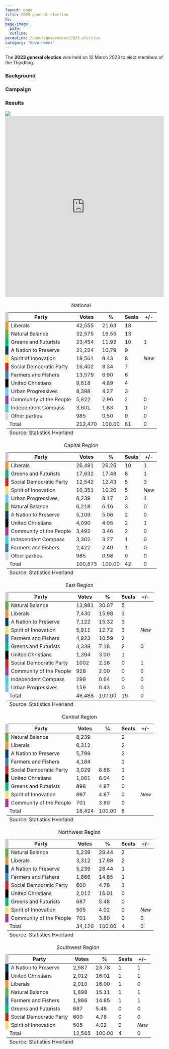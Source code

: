 ```yaml
---
layout: page
title: 2023 general election
hv: 
page-image: 
  path: 
  cutline: 
permalink: /about/government/2023-election
category: "Government"
---
```


The **2023 general election** was held on 12 March 2023 to elect members of the Thjodting. 

### Background

### Campaign

### Results

<div style="text-align: left;">
  <img src="{{ site.baseurl }}/assets/img/2023-map.svg">
</div>

<iframe title="Seats won by region" aria-label="Column Chart" id="datawrapper-chart-P8Hr7" src="https://datawrapper.dwcdn.net/P8Hr7/1/" scrolling="no" frameborder="0" style="width: 0; min-width: 100% !important; border: none;" height="573" data-external="1"></iframe><script type="text/javascript">!function(){"use strict";window.addEventListener("message",(function(a){if(void 0!==a.data["datawrapper-height"]){var e=document.querySelectorAll("iframe");for(var t in a.data["datawrapper-height"])for(var r=0;r<e.length;r++)if(e[r].contentWindow===a.source){var i=a.data["datawrapper-height"][t]+"px";e[r].style.height=i}}}))}();
</script>

<table class="results-table">
    <caption>National</caption>
    <thead>
        <tr>
            <th style="border-left: 10px solid #ccc;">Party </th>
            <th>Votes</th>
            <th>%</th>
            <th>Seats</th>
            <th>+/-</th>
        </tr>
    </thead>
    <tbody>
        <tr>
            <td class="party-name" style="border-left: 10px solid #E89445;">Liberals</td>
            <td>42,555</td>
            <td>21.63</td>
            <td>18</td>
            <td></td>
        </tr>
        <tr>
            <td class="party-name" style="border-left: 10px solid #5DAB43;">Natural Balance</td>
            <td>32,575</td>
            <td>16.55</td>
            <td>13</td>
            <td></td>
        </tr>
        <tr>
            <td class="party-name" style="border-left: 10px solid #00b878;">Greens and Futurists</td>
            <td>23,454</td>
            <td>11.92</td>
            <td>10</td>
            <td><i class="fa-solid fa-caret-down" style="color: red"></i> 1</td>
        </tr>
        <tr>
            <td class="party-name" style="border-left: 10px solid #033E68;">A Nation to Preserve</td>
            <td>21,224</td>
            <td>10.79</td>
            <td>9</td>
            <td></td>
        </tr>
        <tr>
            <td class="party-name" style="border-left: 10px solid #FADF6D;">Spirit of Innovation</td>
            <td>18,561</td>
            <td>9.43</td>
            <td>8</td>
            <td><i>New</i></td>
        </tr>
        <tr>
            <td class="party-name" style="border-left: 10px solid #C82518;">Social Democratic Party</td>
            <td>16,402</td>
            <td>8.34</td>
            <td>7</td>
            <td></td>
        </tr>
        <tr>
            <td class="party-name" style="border-left: 10px solid #377DB4;">Farmers and Fishers</td>
            <td>13,579</td>
            <td>6.90</td>
            <td>6</td>
            <td></td>
        </tr>
        <tr>
            <td class="party-name" style="border-left: 10px solid #000000;">United Christians</td>
            <td>9,618</td>
            <td>4.89</td>
            <td>4</td>
            <td></td>
        </tr>
        <tr>
            <td class="party-name" style="border-left: 10px solid #66CCFF;">Urban Progressives</td>
            <td>8,398</td>
            <td>4.27</td>
            <td>3</td>
            <td></td>
        </tr>
        <tr>
            <td class="party-name" style="border-left: 10px solid #A1359B;">Community of the People</td>
            <td>5,822</td>
            <td>2.96</td>
            <td>2</td>
            <td><i class="fa-solid fa-minus" style="color: lightblue"></i> 0</td>
        </tr>
        <tr>
            <td class="party-name" style="border-left: 10px solid #48D1CC;">Independent Compass</td>
            <td>3,601</td>
            <td>1.83</td>
            <td>1</td>
            <td><i class="fa-solid fa-minus" style="color: lightblue"></i> 0</td>
        </tr>
        <tr>
            <td class="party-name" style="border-left: 10px solid #dbdbdb;">Other parties</td>
            <td>985</td>
            <td>0.50</td>
            <td>0</td>
            <td><i class="fa-solid fa-minus" style="color: lightblue"></i> 0</td>
        </tr>
        <tr class="summary-row">
            <td>Total</td>
            <td>212,470</td>
            <td>100.00</td>
            <td>81</td>
            <td>0</td>
        </tr>
    </tbody>
    <tfoot>
        <tr>
            <td colspan="5" class="source">Source: Statistics Hverland</td>
        </tr>
    </tfoot>
</table>

<table class="results-table">
    <caption>Capital Region</caption>
    <thead>
        <tr>
            <th style="border-left: 10px solid #ccc;">Party </th>
            <th>Votes</th>
            <th>%</th>
            <th>Seats</th>
            <th>+/-</th>
        </tr>
    </thead>
    <tbody>
        <tr>
            <td class="party-name" style="border-left: 10px solid #E89445;">Liberals</td>
            <td>26,491</td>
            <td>26.26</td>
            <td>10</td>
            <td><i class="fa-solid fa-caret-down" style="color: red"></i> 1</td>
        </tr>
        <tr>
            <td class="party-name" style="border-left: 10px solid #00b878;">Greens and Futurists</td>
            <td>17,632</td>
            <td>17.48</td>
            <td>8</td>
            <td><i class="fa-solid fa-caret-down" style="color: red"></i> 1</td>
        </tr>
        <tr>
            <td class="party-name" style="border-left: 10px solid #C82518;">Social Democratic Party</td>
            <td>12,542</td>
            <td>12.43</td>
            <td>5</td>
            <td><i class="fa-solid fa-caret-down" style="color: red"></i> 3</td>
        </tr>
        <tr>
            <td class="party-name" style="border-left: 10px solid #FADF6D;">Spirit of Innovation</td>
            <td>10,351</td>
            <td>10.26</td>
            <td>5</td>
            <td><i>New</i></td>
        </tr>
        <tr>
            <td class="party-name" style="border-left: 10px solid #66CCFF;">Urban Progressives</td>
            <td>8,239</td>
            <td>8.17</td>
            <td>3</td>
            <td><i class="fa-solid fa-caret-up" style="color: green"></i> 1</td>
        </tr>
        <tr>
            <td class="party-name" style="border-left: 10px solid #5DAB43;">Natural Balance</td>
            <td>6,218</td>
            <td>6.16</td>
            <td>3</td>
            <td><i class="fa-solid fa-minus" style="color: lightblue"></i> 0</td>
        </tr>
        <tr>
            <td class="party-name" style="border-left: 10px solid #033E68;">A Nation to Preserve</td>
            <td>5,109</td>
            <td>5.06</td>
            <td>2</td>
            <td><i class="fa-solid fa-minus" style="color: lightblue"></i> 0</td>
        </tr>
        <tr>
            <td class="party-name" style="border-left: 10px solid #000000;">United Christians</td>
            <td>4,090</td>
            <td>4.05</td>
            <td>2</td>
            <td><i class="fa-solid fa-caret-down" style="color: red"></i> 1</td>
        </tr>
        <tr>
            <td class="party-name" style="border-left: 10px solid #A1359B;">Community of the People</td>
            <td>3,492</td>
            <td>3.46</td>
            <td>2</td>
            <td><i class="fa-solid fa-minus" style="color: lightblue"></i> 0</td>
        </tr>
        <tr>
            <td class="party-name" style="border-left: 10px solid #48D1CC;">Independent Compass</td>
            <td>3,302</td>
            <td>3.27</td>
            <td>1</td>
            <td><i class="fa-solid fa-minus" style="color: lightblue"></i> 0</td>
        </tr>
        <tr>
            <td class="party-name" style="border-left: 10px solid #377DB4;">Farmers and Fishers</td>
            <td>2,422</td>
            <td>2.40</td>
            <td>1</td>
            <td><i class="fa-solid fa-minus" style="color: lightblue"></i> 0</td>
        </tr>
        <tr>
            <td class="party-name" style="border-left: 10px solid #dbdbdb;">Other parties</td>
            <td>985</td>
            <td>0.98</td>
            <td>0</td>
            <td><i class="fa-solid fa-minus" style="color: lightblue"></i> 0</td>
        </tr>
        <tr class="summary-row">
            <td>Total</td>
            <td>100,873</td>
            <td>100.00</td>
            <td>42</td>
            <td>0</td>
        </tr>
    </tbody>
    <tfoot>
        <tr>
            <td colspan="5" class="source">Source: Statistics Hverland</td>
        </tr>
    </tfoot>
</table>

<table class="results-table">
    <caption>East Region</caption>
    <thead>
        <tr>
            <th style="border-left: 10px solid #ccc;">Party </th>
            <th>Votes</th>
            <th>%</th>
            <th>Seats</th>
            <th>+/-</th>
        </tr>
    </thead>
    <tbody>
        <tr>
            <td class="party-name" style="border-left: 10px solid #5DAB43;">Natural Balance</td>
            <td>13,981</td>
            <td>30.07</td>
            <td>5</td>
            <td></td>
        </tr>
        <tr>
            <td class="party-name" style="border-left: 10px solid #E89445;">Liberals</td>
            <td>7,430</td>
            <td>15.98</td>
            <td>3</td>
            <td></td>
        </tr>
        <tr>
            <td class="party-name" style="border-left: 10px solid #033E68;">A Nation to Preserve</td>
            <td>7,122</td>
            <td>15.32</td>
            <td>3</td>
            <td></td>
        </tr>
        <tr>
            <td class="party-name" style="border-left: 10px solid #FADF6D;">Spirit of Innovation</td>
            <td>5,911</td>
            <td>12.72</td>
            <td>3</td>
            <td><i>New</i></td>
        </tr>
        <tr>
            <td class="party-name" style="border-left: 10px solid #377DB4;">Farmers and Fishers</td>
            <td>4,923</td>
            <td>10.59</td>
            <td>2</td>
            <td></td>
        </tr>
        <tr>
            <td class="party-name" style="border-left: 10px solid #00b878;">Greens and Futurists</td>
            <td>3,339</td>
            <td>7.18</td>
            <td>2</td>
            <td><i class="fa-solid fa-minus" style="color: lightblue"></i> 0</td>
        </tr>
        <tr>
            <td class="party-name" style="border-left: 10px solid #000000;">United Christians</td>
            <td>1,394</td>
            <td>3.00</td>
            <td>1</td>
            <td></td>
        </tr>
        <tr>
            <td class="party-name" style="border-left: 10px solid #C82518;">Social Democratic Party</td>
            <td>1002</td>
            <td>2.16</td>
            <td>0</td>
            <td><i class="fa-solid fa-caret-down" style="color: red"></i> 1</td>
        </tr>
        <tr>
            <td class="party-name" style="border-left: 10px solid #A1359B;">Community of the People</td>
            <td>928</td>
            <td>2.00</td>
            <td>0</td>
            <td><i class="fa-solid fa-minus" style="color: lightblue"></i> 0</td>
        </tr>
        <tr>
            <td class="party-name" style="border-left: 10px solid #48D1CC;">Independent Compass</td>
            <td>299</td>
            <td>0.64</td>
            <td>0</td>
            <td><i class="fa-solid fa-minus" style="color: lightblue"></i> 0</td>
        </tr>
        <tr>
            <td class="party-name" style="border-left: 10px solid #66CCFF;">Urban Progressives</td>
            <td>159</td>
            <td>0.43</td>
            <td>0</td>
            <td><i class="fa-solid fa-minus" style="color: lightblue"></i> 0</td>
        </tr>
        <tr class="summary-row">
            <td>Total</td>
            <td>46,488</td>
            <td>100.00</td>
            <td>19</td>
            <td>0</td>
        </tr>
    </tbody>
    <tfoot>
        <tr>
            <td colspan="5" class="source">Source: Statistics Hverland</td>
        </tr>
    </tfoot>
</table>

<table class="results-table">
    <caption>Central Region</caption>
    <thead>
        <tr>
            <th style="border-left: 10px solid #ccc;">Party </th>
            <th>Votes</th>
            <th>%</th>
            <th>Seats</th>
            <th>+/-</th>
        </tr>
    </thead>
    <tbody>
        <tr>
            <td class="party-name" style="border-left: 10px solid #5DAB43;">Natural Balance</td>
            <td>8,239</td>
            <td></td>
            <td>2</td>
            <td></td>
        </tr>
        <tr>
            <td class="party-name" style="border-left: 10px solid #E89445;">Liberals</td>
            <td>6,312</td>
            <td></td>
            <td>2</td>
            <td></td>
        </tr>
        <tr>
            <td class="party-name" style="border-left: 10px solid #033E68;">A Nation to Preserve</td>
            <td>5,799</td>
            <td></td>
            <td>2</td>
            <td></td>
        </tr>
        <tr>
            <td class="party-name" style="border-left: 10px solid #377DB4;">Farmers and Fishers</td>
            <td>4,184</td>
            <td></td>
            <td>1</td>
            <td></td>
        </tr>
        <tr>
            <td class="party-name" style="border-left: 10px solid #C82518;">Social Democratic Party</td>
            <td>3,029</td>
            <td>8.88</td>
            <td>1</td>
            <td></td>
        </tr>
        <tr>
            <td class="party-name" style="border-left: 10px solid #000000;">United Christians</td>
            <td>1,061</td>
            <td>6.04</td>
            <td>0</td>
            <td></td>
        </tr>
        <tr>
            <td class="party-name" style="border-left: 10px solid #00b878;">Greens and Futurists</td>
            <td>898</td>
            <td>4.87</td>
            <td>0</td>
            <td></td>
        </tr>
        <tr>
            <td class="party-name" style="border-left: 10px solid #FADF6D;">Spirit of Innovation</td>
            <td>897</td>
            <td>4.87</td>
            <td>0</td>
            <td><i>New</i></td>
        </tr>
        <tr>
            <td class="party-name" style="border-left: 10px solid #A1359B;">Community of the People</td>
            <td>701</td>
            <td>3.80</td>
            <td>0</td>
            <td></td>
        </tr>
        <tr class="summary-row">
            <td>Total</td>
            <td>18,424</td>
            <td>100.00</td>
            <td>8</td>
            <td></td>
        </tr>
    </tbody>
    <tfoot>
        <tr>
            <td colspan="5" class="source">Source: Statistics Hverland</td>
        </tr>
    </tfoot>
</table>

<table class="results-table">
    <caption>Northwest Region</caption>
    <thead>
        <tr>
            <th style="border-left: 10px solid #ccc;">Party </th>
            <th>Votes</th>
            <th>%</th>
            <th>Seats</th>
            <th>+/-</th>
        </tr>
    </thead>
    <tbody>
        <tr>
            <td class="party-name" style="border-left: 10px solid #5DAB43;">Natural Balance</td>
            <td>5,239</td>
            <td>28.44</td>
            <td>2</td>
            <td></td>
        </tr>
        <tr>
            <td class="party-name" style="border-left: 10px solid #E89445;">Liberals</td>
            <td>3,312</td>
            <td>17.98</td>
            <td>2</td>
            <td></td>
        </tr>
        <tr>
            <td class="party-name" style="border-left: 10px solid #033E68;">A Nation to Preserve</td>
            <td>5,239</td>
            <td>28.44</td>
            <td>1</td>
            <td></td>
        </tr>
        <tr>
            <td class="party-name" style="border-left: 10px solid #377DB4;">Farmers and Fishers</td>
            <td>1,866</td>
            <td>14.85</td>
            <td>1</td>
            <td></td>
        </tr>
        <tr>
            <td class="party-name" style="border-left: 10px solid #C82518;">Social Democratic Party</td>
            <td>600</td>
            <td>4.78</td>
            <td>1</td>
            <td></td>
        </tr>
        <tr>
            <td class="party-name" style="border-left: 10px solid #000000;">United Christians</td>
            <td>2,012</td>
            <td>16.01</td>
            <td>0</td>
            <td></td>
        </tr>
        <tr>
            <td class="party-name" style="border-left: 10px solid #00b878;">Greens and Futurists</td>
            <td>687</td>
            <td>5.48</td>
            <td>0</td>
            <td></td>
        </tr>
        <tr>
            <td class="party-name" style="border-left: 10px solid #FADF6D;">Spirit of Innovation</td>
            <td>505</td>
            <td>4.02</td>
            <td>0</td>
            <td><i>New</i></td>
        </tr>
        <tr>
            <td class="party-name" style="border-left: 10px solid #A1359B;">Community of the People</td>
            <td>701</td>
            <td>3.80</td>
            <td>0</td>
            <td><i class="fa-solid fa-minus" style="color: lightblue"></i> 0</td>
        </tr>
        <tr class="summary-row">
            <td>Total</td>
            <td>34,120</td>
            <td>100.00</td>
            <td>4</td>
            <td>0</td>
        </tr>
    </tbody>
    <tfoot>
        <tr>
            <td colspan="5" class="source">Source: Statistics Hverland</td>
        </tr>
    </tfoot>
</table>

<table class="results-table">
    <caption>Southwest Region</caption>
    <thead>
        <tr>
            <th style="border-left: 10px solid #ccc;">Party </th>
            <th>Votes</th>
            <th>%</th>
            <th>Seats</th>
            <th>+/-</th>
        </tr>
    </thead>
    <tbody>
        <tr>
            <td class="party-name" style="border-left: 10px solid #033E68;">A Nation to Preserve</td>
            <td>2,987</td>
            <td>23.78</td>
            <td>1</td>
            <td><i class="fa-solid fa-caret-up" style="color: green"></i> 1</td>
        </tr>
        <tr>
            <td class="party-name" style="border-left: 10px solid #000000;">United Christians</td>
            <td>2,012</td>
            <td>16.01</td>
            <td>1</td>
            <td><i class="fa-solid fa-caret-up" style="color: green"></i> 1</td>
        </tr>
        <tr>
            <td class="party-name" style="border-left: 10px solid #E89445;">Liberals</td>
            <td>2,010</td>
            <td>16.00</td>
            <td>1</td>
            <td><i class="fa-solid fa-minus" style="color: lightblue"></i> 0</td>
        </tr>
        <tr>
            <td class="party-name" style="border-left: 10px solid #5DAB43;">Natural Balance</td>
            <td>1,898</td>
            <td>15.11</td>
            <td>1</td>
            <td><i class="fa-solid fa-caret-down" style="color: red"></i> 1</td>
        </tr>
        <tr>
            <td class="party-name" style="border-left: 10px solid #377DB4;">Farmers and Fishers</td>
            <td>1,866</td>
            <td>14.85</td>
            <td>1</td>
            <td><i class="fa-solid fa-caret-down" style="color: red"></i> 1</td>
        </tr>
        <tr>
            <td class="party-name" style="border-left: 10px solid #00b878;">Greens and Futurists</td>
            <td>687</td>
            <td>5.48</td>
            <td>0</td>
            <td><i class="fa-solid fa-minus" style="color: lightblue"></i> 0</td>
        </tr>
        <tr>
            <td class="party-name" style="border-left: 10px solid #C82518;">Social Democratic Party</td>
            <td>600</td>
            <td>4.78</td>
            <td>0</td>
            <td><i class="fa-solid fa-minus" style="color: lightblue"></i> 0</td>
        </tr>
        <tr>
            <td class="party-name" style="border-left: 10px solid #FADF6D;">Spirit of Innovation</td>
            <td>505</td>
            <td>4.02</td>
            <td>0</td>
            <td><i>New</i></td>
        </tr>
        <tr class="summary-row">
            <td>Total</td>
            <td>12,565</td>
            <td>100.00</td>
            <td>4</td>
            <td>0</td>
        </tr>
    </tbody>
    <tfoot>
        <tr>
            <td colspan="5" class="source">Source: Statistics Hverland</td>
        </tr>
    </tfoot>
</table>